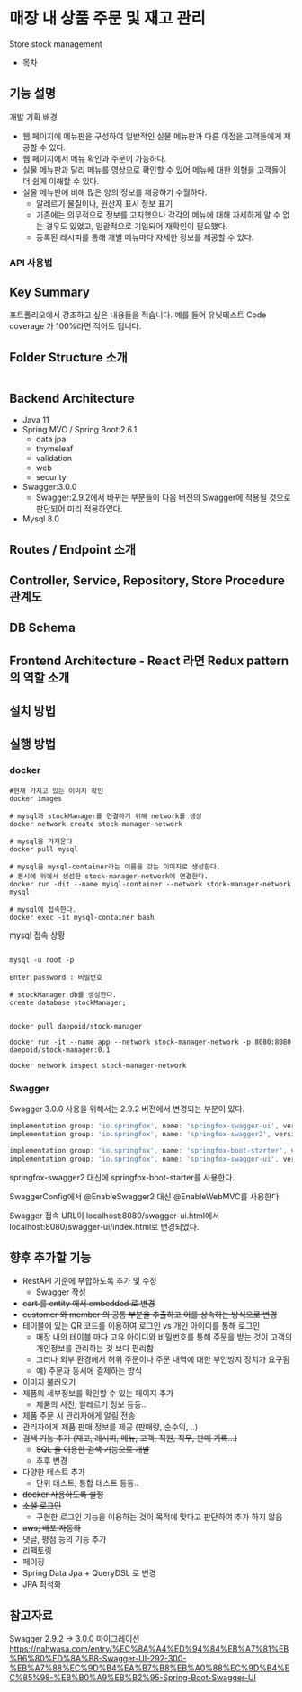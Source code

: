 # 매장 내 상품 주문 및 재고 관리
Store stock management

- 목차

## 기능 설명



개발 기획 배경
- 웹 페이지에 메뉴판을 구성하여 일반적인 실물 메뉴판과 다른 이점을 고객들에게 제공할 수 있다.
- 웹 페이지에서 메뉴 확인과 주문이 가능하다.
- 실물 메뉴판과 달리 메뉴를 영상으로 확인할 수 있어 메뉴에 대한 외형을 고객들이 더 쉽게 이해할 수 있다.
- 실물 메뉴판에 비해 많은 양의 정보를 제공하기 수월하다.
  - 알레르기 물질이나, 원산지 표시 정보 표기
  - 기존에는 의무적으로 정보를 고지했으나 각각의 메뉴에 대해 자세하게 알 수 없는 경우도 있었고, 일괄적으로 기입되어 재확인이 필요했다.
  - 등록된 레시피를 통해 개별 메뉴마다 자세한 정보를 제공할 수 있다.

### API 사용법

## Key Summary

포트폴리오에서 강조하고 싶은 내용들을 적습니다. 예를 들어 유닛테스트 Code coverage 가 100%라면 적어도 됩니다.


## Folder Structure 소개

```bash

```

## Backend Architecture

- Java 11
- Spring MVC / Spring Boot:2.6.1
  - data jpa
  - thymeleaf
  - validation
  - web
  - security
- Swagger:3.0.0
  - Swagger:2.9.2에서 바뀌는 부분들이 다음 버전의 Swagger에 적용될 것으로 판단되어 미리 적용하였다.
- Mysql 8.0

## Routes / Endpoint 소개

## Controller, Service, Repository, Store Procedure 관계도

## DB Schema

## Frontend Architecture - React 라면 Redux pattern 의 역할 소개

## 설치 방법

## 실행 방법

### docker

```docker
#현재 가지고 있는 이미지 확인
docker images

# mysql과 stockManager를 연결하기 위해 network를 생성 
docker network create stock-manager-network

```

```docker
# mysql을 가져온다
docker pull mysql

# mysql을 mysql-container라는 이름을 갖는 이미지로 생성한다.
# 동시에 위에서 생성한 stock-manager-network에 연결한다.
docker run -dit --name mysql-container --network stock-manager-network mysql

# mysql에 접속한다.
docker exec -it mysql-container bash

```

mysql 접속 상황
```mysql

mysql -u root -p

Enter password : 비밀번호 

# stockManager db를 생성한다.
create database stockManager;

```

```docker

docker pull daepoid/stock-manager

docker run -it --name app --network stock-manager-network -p 8080:8080 daepoid/stock-manager:0.1

docker network inspect stock-manager-network

```

### Swagger

Swagger 3.0.0 사용을 위해서는 2.9.2 버전에서 변경되는 부분이 있다.

```gradle
implementation group: 'io.springfox', name: 'springfox-swagger-ui', version: '2.9.2'
implementation group: 'io.springfox', name: 'springfox-swagger2', version: '2.9.2'
```

```gradle
implementation group: 'io.springfox', name: 'springfox-boot-starter', version: '3.0.0'
implementation group: 'io.springfox', name: 'springfox-swagger-ui', version: '3.0.0'
```

springfox-swagger2 대신에 springfox-boot-starter를 사용한다.

SwaggerConfig에서 @EnableSwagger2 대신 @EnableWebMVC를 사용한다.

Swagger 접속 URL이 localhost:8080/swagger-ui.html에서 localhost:8080/swagger-ui/index.html로 변경되었다.

## 향후 추가할 기능

- RestAPI 기준에 부합하도록 추가 및 수정
  - Swagger 작성
- ~~cart 를 entity 에서 embedded 로 변경~~
- ~~customer 와 member 의 공통 부분을 추출하고 이를 상속하는 방식으로 변경~~
- 테이블에 있는 QR 코드를 이용하여 로그인 vs 개인 아이디를 통해 로그인
  - 매장 내의 테이블 마다 고유 아이디와 비밀번호를 통해 주문을 받는 것이 고객의 개인정보를 관리하는 것 보다 편리함
  - 그러나 외부 환경에서 허위 주문이나 주문 내역에 대한 부인방지 장치가 요구됨
  - 예) 주문과 동시에 결제하는 방식
- 이미지 불러오기
- 제품의 세부정보를 확인할 수 있는 페이지 추가
  - 제품의 사진, 알레르기 정보 등등..
- 제품 주문 시 관리자에게 알림 전송
- 관리자에게 제품 판매 정보를 제공 (판매량, 순수익, ..)
- ~~검색 기능 추가 (재고, 레시피, 메뉴, 고객, 직원, 직무, 판매 기록...)~~
  - ~~SQL 을 이용한 검색 기능으로 개발~~
  - 추후 변경
- 다양한 테스트 추가
  - 단위 테스트, 통합 테스트 등등..
- ~~docker 사용하도록 설정~~
- ~~소셜 로그인~~
  - 구현한 로그인 기능을 이용하는 것이 목적에 맞다고 판단하여 추가 하지 않음
- ~~aws, 배포 자동화~~
- 댓글, 평점 등의 기능 추가
- 리팩토링
- 페이징
- Spring Data Jpa + QueryDSL 로 변경
- JPA 최적화

## 참고자료

Swagger 2.9.2 -> 3.0.0 마이그레이션
https://nahwasa.com/entry/%EC%8A%A4%ED%94%84%EB%A7%81%EB%B6%80%ED%8A%B8-Swagger-UI-292-300-%EB%A7%88%EC%9D%B4%EA%B7%B8%EB%A0%88%EC%9D%B4%EC%85%98-%EB%B0%A9%EB%B2%95-Spring-Boot-Swagger-UI
